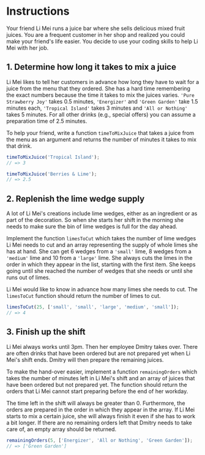 # Instructions

Your friend Li Mei runs a juice bar where she sells delicious mixed fruit juices.
You are a frequent customer in her shop and realized you could make your friend's life easier.
You decide to use your coding skills to help Li Mei with her job.

## 1. Determine how long it takes to mix a juice

Li Mei likes to tell her customers in advance how long they have to wait for a juice from the menu that they ordered.
She has a hard time remembering the exact numbers because the time it takes to mix the juices varies.
`'Pure Strawberry Joy'` takes 0.5 minutes, `'Energizer'` and `'Green Garden'` take 1.5 minutes each, `'Tropical Island'` takes 3 minutes and `'All or Nothing'` takes 5 minutes.
For all other drinks (e.g., special offers) you can assume a preparation time of 2.5 minutes.

To help your friend, write a function `timeToMixJuice` that takes a juice from the menu as an argument and returns the number of minutes it takes to mix that drink.

```javascript
timeToMixJuice('Tropical Island');
// => 3

timeToMixJuice('Berries & Lime');
// => 2.5
```

## 2. Replenish the lime wedge supply

A lot of Li Mei's creations include lime wedges, either as an ingredient or as part of the decoration.
So when she starts her shift in the morning she needs to make sure the bin of lime wedges is full for the day ahead.

Implement the function `limesToCut` which takes the number of lime wedges Li Mei needs to cut and an array representing the supply of whole limes she has at hand.
She can get 6 wedges from a `'small'` lime, 8 wedges from a `'medium'` lime and 10 from a `'large'` lime.
She always cuts the limes in the order in which they appear in the list, starting with the first item.
She keeps going until she reached the number of wedges that she needs or until she runs out of limes.

Li Mei would like to know in advance how many limes she needs to cut.
The `limesToCut` function should return the number of limes to cut.

```javascript
limesToCut(25, ['small', 'small', 'large', 'medium', 'small']);
// => 4
```

## 3. Finish up the shift

Li Mei always works until 3pm.
Then her employee Dmitry takes over.
There are often drinks that have been ordered but are not prepared yet when Li Mei's shift ends.
Dmitry will then prepare the remaining juices.

To make the hand-over easier, implement a function `remainingOrders` which takes the number of minutes left in Li Mei's shift and an array of juices that have been ordered but not prepared yet.
The function should return the orders that Li Mei cannot start preparing before the end of her workday.

The time left in the shift will always be greater than 0.
Furthermore, the orders are prepared in the order in which they appear in the array.
If Li Mei starts to mix a certain juice, she will always finish it even if she has to work a bit longer.
If there are no remaining orders left that Dmitry needs to take care of, an empty array should be returned.

```javascript
remainingOrders(5, ['Energizer', 'All or Nothing', 'Green Garden']);
// => ['Green Garden']
```
